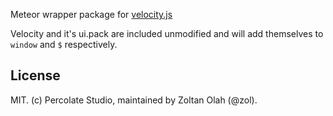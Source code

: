 Meteor wrapper package for [velocity.js](http://julian.com/research/velocity/)

Velocity and it's ui.pack are included unmodified and will add themselves to `window` and `$` respectively.

## License 

MIT. (c) Percolate Studio, maintained by Zoltan Olah (@zol).
